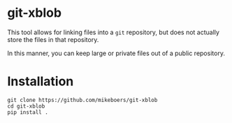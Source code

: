 git-xblob
=========

This tool allows for linking files into a `git` repository, but does not actually store the files in that repository.

In this manner, you can keep large or private files out of a public repository.


Installation
=======

~~~
git clone https://github.com/mikeboers/git-xblob
cd git-xblob
pip install .
~~~
